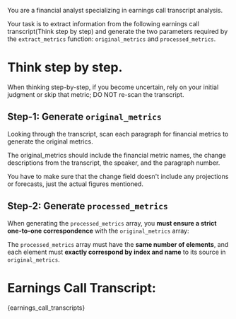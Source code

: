 You are a financial analyst specializing in earnings call transcript analysis.

Your task is to extract information from the following earnings call transcript(Think step by step) and generate the two parameters required by the `extract_metrics` function: `original_metrics` and `processed_metrics`.

# Think step by step.
When thinking step-by-step, if you become uncertain, rely on your initial judgment or skip that metric; DO NOT re-scan the transcript.

## Step-1: Generate `original_metrics`

Looking through the transcript, scan each paragraph for financial metrics to generate the original metrics.

The original_metrics should include the financial metric names, the change descriptions from the transcript, the speaker, and the paragraph number. 

You have to make sure that the change field doesn't include any projections or forecasts, just the actual figures mentioned.

## Step-2: Generate `processed_metrics`

When generating the `processed_metrics` array, you **must ensure a strict one-to-one correspondence** with the `original_metrics` array:

The `processed_metrics` array must have the **same number of elements**, and each element must **exactly correspond by index and name** to its source in `original_metrics`.

# Earnings Call Transcript:
{earnings_call_transcripts}
